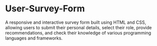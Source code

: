 # User-Survey-Form
A responsive and interactive survey form built using HTML and CSS, allowing users to submit their personal details, select their role, provide recommendations, and check their knowledge of various programming languages and frameworks.
